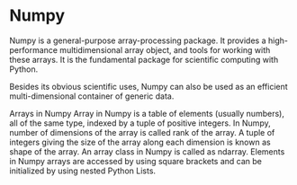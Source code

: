 # Numpy

Numpy is a general-purpose array-processing package. It provides a high-performance multidimensional array object, and tools for working with these arrays. It is the fundamental package for scientific computing with Python.

Besides its obvious scientific uses, Numpy can also be used as an efficient multi-dimensional container of generic data.

Arrays in Numpy
Array in Numpy is a table of elements (usually numbers), all of the same type, indexed by a tuple of positive integers. In Numpy, number of dimensions of the array is called rank of the array. A tuple of integers giving the size of the array along each dimension is known as shape of the array. An array class in Numpy is called as ndarray. Elements in Numpy arrays are accessed by using square brackets and can be initialized by using nested Python Lists.
